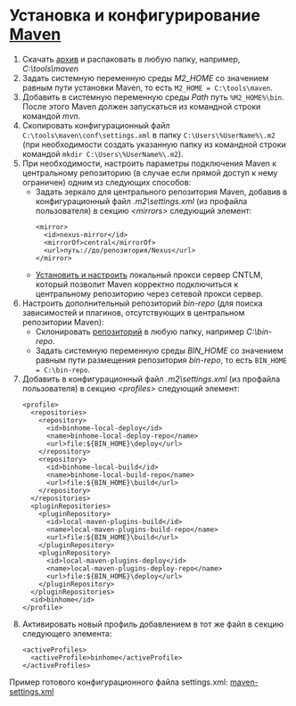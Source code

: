 # Установка и конфигурирование [Maven](http://maven.apache.org/)
1. Скачать [архив](https://maven.apache.org/download.cgi) и распаковать в любую папку, например, *C:\tools\maven*
2. Задать системную переменную среды *M2_HOME* со значением равным пути установки Maven, то есть `M2_HOME = C:\tools\maven`.
3. Добавить в системную переменную среды *Path* путь `%M2_HOME%\bin`. После этого Maven должен запускаться из командной строки командой *mvn*.
4. Скопировать конфигурационный файл `C:\tools\maven\conf\settings.xml` в папку `C:\Users\%UserName%\.m2` (при необходимости создать указанную папку из командной строки командой `mkdir C:\Users\%UserName%\.m2`).
5. При необходимости, настроить параметры подключения Maven к центральному репозиторию (в случае если прямой доступ к нему ограничен) одним из следующих способов:
    -	Задать зеркало для центрального репозитория Maven, добавив в конфигурационный файл *.m2\settings.xml* (из профайла пользователя) в секцию *&lt;mirrors&gt;* следующий элемент:
        ```
        <mirror>
          <id>nexus-mirror</id>
          <mirrorOf>central</mirrorOf>
          <url>путь://до/репозитория/Nexus</url>
        </mirror>
        ```
    - [Установить и настроить](https://github.com/Jepria/doc/blob/master/cntlm-settings-for-npm-yarn-maven.md) локальный прокси сервер CNTLM, который позволит Maven корректно подключиться к центральному репозиторию через сетевой прокси сервер.
6. Настроить дополнительный репозиторий *bin-repo* (для поиска зависимостей и плагинов, отсутствующих в центральном репозитории Maven):
    - Склонировать [репозиторий](https://github.com/Jepria/bin-repo) в любую папку, например *C:\bin-repo*.
    - Задать системную переменную среды *BIN_HOME* со значением равным пути размещения репозитория *bin-repo*, то есть `BIN_HOME = C:\bin-repo`.
7. Добавить в конфигурационный файл *.m2\settings.xml* (из профайла пользователя) в секцию *&lt;profiles&gt;* следующий элемент:
    ```
    <profile>
      <repositories>
        <repository>
          <id>binhome-local-deploy</id>
          <name>binhome-local-deploy-repo</name>
          <url>file:${BIN_HOME}\deploy</url>
        </repository>
        <repository>
          <id>binhome-local-build</id>
          <name>binhome-local-build-repo</name>
          <url>file:${BIN_HOME}\build</url>
        </repository>
      </repositories>
      <pluginRepositories>
        <pluginRepository>
          <id>local-maven-plugins-build</id>
          <name>local-maven-plugins-build-repo</name>
          <url>file:${BIN_HOME}\build</url>
        </pluginRepository>
        <pluginRepository>
          <id>local-maven-plugins-deploy</id>
          <name>local-maven-plugins-deploy-repo</name>
          <url>file:${BIN_HOME}\deploy</url>
        </pluginRepository>
      </pluginRepositories>
      <id>binhome</id>
    </profile>
    ```
8. Активировать новый профиль добавлением в тот же файл в секцию *<settings>* следующего элемента:
    ```
    <activeProfiles>
      <activeProfile>binhome</activeProfile>
    </activeProfiles>
    ```
Пример готового конфигурационного файла settings.xml: [maven-settings.xml](maven-settings.xml)

